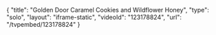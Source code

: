 {
    "title": "Golden Door Caramel Cookies and Wildflower Honey",
    "type": "solo",
    "layout": "iframe-static",
    "videoId": "123178824",
    "url": "\/tvpembed\/123178824"
}